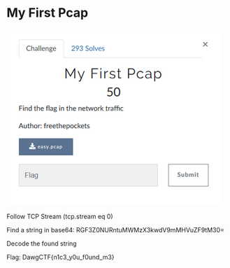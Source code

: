 # My First Pcap

![](Given/Description.png)

Follow TCP Stream (tcp.stream eq 0)

Find a string in base64: RGF3Z0NURntuMWMzX3kwdV9mMHVuZF9tM30=

Decode the found string

Flag: DawgCTF{n1c3_y0u_f0und_m3}